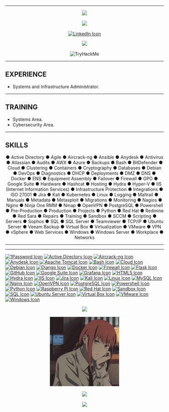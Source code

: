 <hr style="border-color:blue;">
<p></p>

<p align="center">
  <a href="https://www.linkedin.com/in/iceyami/">
  <img src="https://readme-typing-svg.demolab.com?font=Play&size=40&pause=1000&color=3358FF&center=true&random=true&width=700&height=79&lines=MAR%C3%8DA+GUTI%C3%89RREZ" />
</a></p>

<p align="center">
  <a href="https://www.linkedin.com/in/iceyami/">
  <img src="https://readme-typing-svg.demolab.com?font=Play&size=20&pause=1000&color=33A1F3&center=true&random=true&width=500&height=40&lines=— iceYami —" />
</a> </p>

<p align="center">
  <a href="https://www.linkedin.com/in/iceyami/" target="_blank">
  <img src="https://img.icons8.com/color/48/000000/linkedin.png" alt="LinkedIn Icon">
</a><p>
  
<p align="center">
      <img src="https://github-readme-stats.vercel.app/api?username=iceyami&theme=transparent&show_icons=true">
      <a href="https://github.com/iceyami/github-readme-stats">
      </a><p>
        
<p align="center">
  <img src="https://tryhackme-badges.s3.amazonaws.com/iceYami.png" alt="TryHackMe">
      </a><p>


<hr style="border-color:blue;">
<p></p>
  
## EXPERIENCE
- Systems and Infrastructure Administrator.

<hr style="border-color:blue;">

## TRAINING
- Systems Area.
- Cybersecurity Area.

<hr style="border-color:blue;">

## SKILLS

<p align="center"> 
● Active Directory ● Agile ● Aircrack-ng ● Ansible ● Anydesk ● Antivirus ● Atlassian ● Audits ● AWX ● Azure ● Backups ● Bash ● BitDefender ● Cloud ● Clustering ● Containers ● Cryptography ● Databases ● Debian ● DevOps ● Diagnostics ● DHCP ● Deployments ● DMZ ● DNS ● Docker ● ENS ● Equipment Assembly ● Failover ● Firewall ● GPO ● Google Suite ● Hardware ● Hashcat ● Hosting ● Hydra ● Hyper-V ● IIS (Internet Information Services) ● Infrastructure Protection ● Integrations ● ISO 27001 ● Jira ● Kali ● Kubernetes ● Linux ● Logging ● Maltrail ● Manuals ● Metadata ● Metasploit ● Migrations ● Monitoring ● Nagios ● Nginx ● Ninja One RMM ● Nmap ● OpenVPN ● PostgreSQL ● Powershell ● Pre-Production ● Production ● Projects ● Python ● Red Hat ● Redmine ● Red Sara ● Repairs ● Training ● Sandbox ● SCCM ● Scripting ● Servers ● Sophos ● SQL ● SQL Server ● Teamviewer ● TCP/IP ● Ubuntu Server ● Veeam Backup ● Virtual Box ● Virtualization ● VMware ● VPN ● vSphere ● Web Services ● Windows ● Windows Server ● Workplace ● Networks
</p>

<hr style="border-color:blue;">

<hr style="border-color:blue;">
<p></p>

[![1Password Icon](https://img.icons8.com/color/32/000000/1password.png)](https://1password.com/)
[![Active Directory Icon](https://img.icons8.com/color/32/000000/active-directory.png)](https://www.microsoft.com/en-us/cloud-platform/active-directory)
[![Aircrack-ng Icon](https://img.icons8.com/color/32/000000/wifi-router.png)](https://www.aircrack-ng.org/)
[![Anydesk Icon](https://img.icons8.com/color/32/000000/anydesk.png)](https://www.anydesk.com/)
[![Apache Tomcat Icon](https://img.icons8.com/color/48/000000/tomcat.png)](https://tomcat.apache.org/)
[![Bash Icon](https://img.icons8.com/plasticine/48/000000/bash.png)](https://www.gnu.org/software/bash/)
[![Cloud Icon](https://img.icons8.com/color/48/000000/cloud.png)](https://en.wikipedia.org/wiki/Cloud_computing)
[![Debian Icon](https://img.icons8.com/color/48/000000/debian.png)](https://www.debian.org/)
[![Django Icon](https://img.icons8.com/color/48/000000/django.png)](https://www.djangoproject.com/)
[![Docker Icon](https://img.icons8.com/color/48/000000/docker.png)](https://www.docker.com/)
[![Firewall Icon](https://img.icons8.com/color/32/000000/firewall.png)](https://en.wikipedia.org/wiki/Firewall_(computing))
[![Flask Icon](https://img.icons8.com/color/48/000000/flask.png)](https://flask.palletsprojects.com/)
[![GitHub Icon](https://img.icons8.com/fluent/48/000000/github.png)](https://github.com/)
[![Google Suite Icon](https://img.icons8.com/color/32/000000/google-logo.png)](https://gsuite.google.com/)
[![Grafana Icon](https://img.icons8.com/color/32/000000/grafana.png)](https://grafana.com/)
[![HTML5 Icon](https://img.icons8.com/color/48/000000/html-5.png)](https://developer.mozilla.org/en-US/docs/Web/Guide/HTML/HTML5)
[![Hydra Icon](https://img.icons8.com/color/32/000000/hydra.png)](https://tools.kali.org/password-attacks/hydra)
[![IIS Icon](https://img.icons8.com/color/32/000000/server.png)](https://www.iis.net/)
[![Jira Icon](https://img.icons8.com/color/48/000000/jira.png)](https://www.atlassian.com/software/jira)
[![Kali Icon](https://img.icons8.com/color/48/000000/kali-linux.png)](https://www.kali.org/)
[![Linux Icon](https://img.icons8.com/color/48/000000/linux.png)](https://www.linux.org/)
[![MySQL Icon](https://img.icons8.com/ios-filled/50/000000/mysql-logo.png)](https://www.mysql.com/)
[![Nginx Icon](https://img.icons8.com/color/48/000000/nginx.png)](https://www.nginx.com/)
[![OpenVPN Icon](https://img.icons8.com/color/48/000000/openvpn.png)](https://openvpn.net/)
[![PostgreSQL Icon](https://img.icons8.com/color/48/000000/postgreesql.png)](https://www.postgresql.org/)
[![Powershell Icon](https://img.icons8.com/color/48/000000/powershell.png)](https://docs.microsoft.com/en-us/powershell/)
[![Python Icon](https://img.icons8.com/color/48/000000/python.png)](https://www.python.org/)
[![Raspberry Pi Icon](https://img.icons8.com/color/48/000000/raspberry-pi.png)](https://www.raspberrypi.org/)
[![Red Hat Icon](https://img.icons8.com/color/48/000000/red-hat.png)](https://www.redhat.com/)
[![Sandbox Icon](https://img.icons8.com/color/48/000000/sandbox.png)](https://en.wikipedia.org/wiki/Sandbox_(software_development))
[![SQL Icon](https://img.icons8.com/color/48/000000/sql.png)](https://en.wikipedia.org/wiki/SQL)
[![Ubuntu Server Icon](https://img.icons8.com/color/48/000000/ubuntu.png)](https://ubuntu.com/server)
[![Virtual Box Icon](https://img.icons8.com/color/48/000000/virtualbox.png)](https://www.virtualbox.org/)
[![VMware Icon](https://img.icons8.com/color/48/000000/vmware.png)](https://www.vmware.com/)
[![Windows Icon](https://img.icons8.com/color/48/000000/windows-10.png)](https://www.microsoft.com/en-us/windows)


<p align="center">
    <img src="https://wallpapercave.com/wp/wp10468266.jpg">

<p align="center">
  <a href="https://www.linkedin.com/in/iceyami/">
  <img src="https://raw.githubusercontent.com/iceYami/Almacen/main/MakimaTalking.gif" />
</a>

<p align="center">
<a href="https://www.linkedin.com/in/iceyami/">
  <img src="https://readme-typing-svg.demolab.com?font=Fira+Code&size=11&pause=1000&random=false&width=700&height=100&lines=%22When+you+talk+about+%E2%80%9Cnecessary+evil%2C%E2%80%9D+you%E2%80%99re+using+that+term+to+justify+the+evil+acts+you+commit.%22" </a>
</p>


<p align="center">
  <a href="https://www.linkedin.com/in/iceyami/">
    <img src="https://raw.githubusercontent.com/iceYami/Warehouse/main/Jamming.gif" width="400" />
  </a>
</p>
